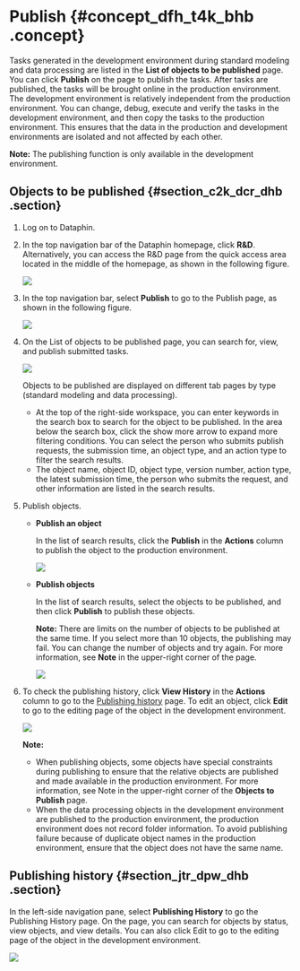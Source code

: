 # Publish {#concept_dfh_t4k_bhb .concept}

Tasks generated in the development environment during standard modeling and data processing are listed in the **List of objects to be published** page. You can click **Publish** on the page to publish the tasks. After tasks are published, the tasks will be brought online in the production environment. The development environment is relatively independent from the production environment. You can change, debug, execute and verify the tasks in the development environment, and then copy the tasks to the production environment. This ensures that the data in the production and development environments are isolated and not affected by each other.

**Note:** The publishing function is only available in the development environment.

## Objects to be published {#section_c2k_dcr_dhb .section}

1.  Log on to Dataphin.
2.  In the top navigation bar of the Dataphin homepage, click **R&D**. Alternatively, you can access the R&D page from the quick access area located in the middle of the homepage, as shown in the following figure.

    ![](http://static-aliyun-doc.oss-cn-hangzhou.aliyuncs.com/assets/img/136286/156135727841057_en-US.png)

3.  In the top navigation bar, select **Publish** to go to the Publish page, as shown in the following figure.

    ![](http://static-aliyun-doc.oss-cn-hangzhou.aliyuncs.com/assets/img/136654/156135727841203_en-US.png)

4.  On the List of objects to be published page, you can search for, view, and publish submitted tasks.

    ![](http://static-aliyun-doc.oss-cn-hangzhou.aliyuncs.com/assets/img/136654/156135727941224_en-US.png)

    Objects to be published are displayed on different tab pages by type \(standard modeling and data processing\).

    -   At the top of the right-side workspace, you can enter keywords in the search box to search for the object to be published. In the area below the search box, click the show more arrow to expand more filtering conditions. You can select the person who submits publish requests, the submission time, an object type, and an action type to filter the search results.
    -   The object name, object ID, object type, version number, action type, the latest submission time, the person who submits the request, and other information are listed in the search results.
5.  Publish objects.
    -   **Publish an object** 

        In the list of search results, click the **Publish** in the **Actions** column to publish the object to the production environment.

        ![](http://static-aliyun-doc.oss-cn-hangzhou.aliyuncs.com/assets/img/136654/156135727941229_en-US.png)

    -   **Publish objects** 

        In the list of search results, select the objects to be published, and then click **Publish** to publish these objects.

        **Note:** There are limits on the number of objects to be published at the same time. If you select more than 10 objects, the publishing may fail. You can change the number of objects and try again. For more information, see **Note** in the upper-right corner of the page.

        ![](http://static-aliyun-doc.oss-cn-hangzhou.aliyuncs.com/assets/img/136654/156135727941237_en-US.png)

6.  To check the publishing history, click **View History** in the **Actions** column to go to the [Publishing history](#section_jtr_dpw_dhb) page. To edit an object, click **Edit** to go to the editing page of the object in the development environment.

    ![](http://static-aliyun-doc.oss-cn-hangzhou.aliyuncs.com/assets/img/136654/156135727941238_en-US.png)

    **Note:** 

    -   When publishing objects, some objects have special constraints during publishing to ensure that the relative objects are published and made available in the production environment. For more information, see Note in the upper-right corner of the **Objects to Publish** page.
    -   When the data processing objects in the development environment are published to the production environment, the production environment does not record folder information. To avoid publishing failure because of duplicate object names in the production environment, ensure that the object does not have the same name.

## Publishing history {#section_jtr_dpw_dhb .section}

In the left-side navigation pane, select **Publishing History** to go the Publishing History page. On the page, you can search for objects by status, view objects, and view details. You can also click Edit to go to the editing page of the object in the development environment.

![](http://static-aliyun-doc.oss-cn-hangzhou.aliyuncs.com/assets/img/136654/156135728041244_en-US.png)

